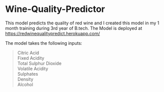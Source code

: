 # Wine-Quality-Predictor

This model predicts the quality of red wine and I created this model in my 1 month training during 3rd year of B.tech.
The Model is deployed at https://redwinequalitypredict.herokuapp.com/

The model takes the following inputs:
>Citric Acid <br>
>Fixed Acidity <br>
>Total Sulphur Dioxide <br>
>Volatile Acidity <br>
>Sulphates <br>
>Density <br>
>Alcohol


